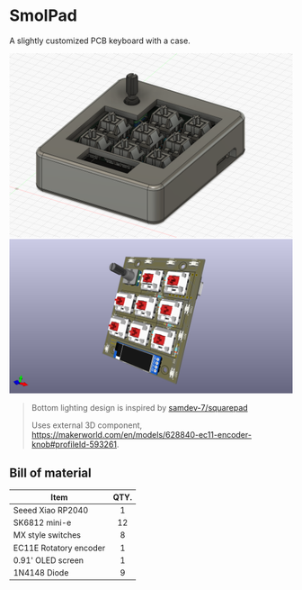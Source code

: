 # SmolPad

A slightly customized PCB keyboard with a case. 

![SmolPad Cad](assets/smolpad-cad.png)
![SmolPad PCB](assets/smolpad-pcb.png)

> Bottom lighting design is inspired by [samdev-7/squarepad](https://github.com/samdev-7/squarepad)
>
> Uses external 3D component, https://makerworld.com/en/models/628840-ec11-encoder-knob#profileId-593261.

## Bill of material

| Item                   | QTY. |
|------------------------|:----:|
| Seeed Xiao RP2040      | 1    |
| SK6812 mini-e          | 12   |
| MX style switches      | 8    |
| EC11E Rotatory encoder | 1    |
| 0.91' OLED screen      | 1    |
| 1N4148 Diode           | 9    |

